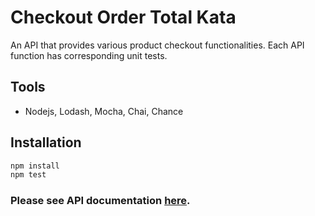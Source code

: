 # Checkout Order Total Kata

An API that provides various product checkout functionalities. Each API function has corresponding unit tests.

## Tools

* Nodejs, Lodash, Mocha, Chai, Chance

## Installation
````javascript
npm install
npm test
````

### Please see API documentation [here](./functions/README.md).
